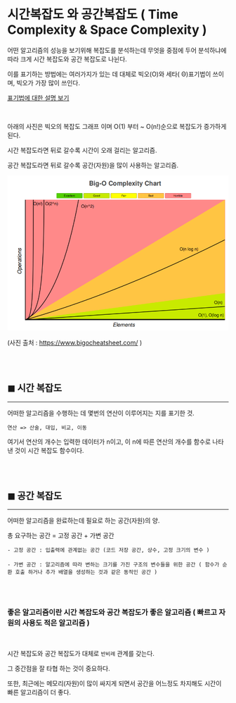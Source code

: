 # 시간복잡도 와 공간복잡도 ( Time Complexity & Space Complexity )

어떤 알고리즘의 성능을 보기위해 복잡도를 분석하는데 무엇을 중점에 두어 분석하냐에 따라 크게 시간 복잡도와 공간 복잡도로 나뉜다.

이를 표기하는 방법에는 여러가지가 있는 데 대체로 빅오(O)와 세타( Θ)표기법이 쓰이며, 빅오가 가장 많이 쓰인다.

[표기법에 대한 설명 보기](/algorithm/Computational-Complexity)

<br>

아래의 사진은 빅오의 복잡도 그래프 이며 O(1) 부터 ~ O(n!)순으로 복잡도가 증가하게 된다.

시간 복잡도라면 뒤로 갈수록 시간이 오래 걸리는 알고리즘.

공간 복잡도라면 뒤로 갈수록 공간(자원)을 많이 사용하는 알고리즘. 

![](/algorithm/Calculate-complexity/graph.PNG)

(사진 출처 : https://www.bigocheatsheet.com/ )


<br><br>

## ◼ 시간 복잡도
----

어떠한 알고리즘을 수행하는 데 몇번의 연산이 이루어지는 지를 표기한 것.

```
연산 => 산술, 대입, 비교, 이동
```

여기서 연산의 개수는 입력한 데이터가 n이고, 이 n에 따른 연산의 개수를 함수로 나타낸 것이 시간 복잡도 함수이다.

<br><br>

## ◼ 공간 복잡도
----

어떠한 알고리즘을 완료하는데 필요로 하는 공간(자원)의 양.

총 요구하는 공간 = 고정 공간 + 가변 공간
```
- 고정 공간 : 입출력에 관계없는 공간 (코드 저장 공간, 상수, 고정 크기의 변수 )

- 가변 공간 : 알고리즘에 따라 변하는 크기를 가진 구조의 변수들을 위한 공간 ( 함수가 순환 호출 하거나 추가 배열을 생성하는 것과 같은 동적인 공간 )
```

<br><br>

### **좋은 알고리즘이란 시간 복잡도와 공간 복잡도가 좋은 알고리즘 ( 빠르고 자원의 사용도 적은 알고리즘 )**

<br>

시간 복잡도와 공간 복잡도가 대체로 `반비례` 관계를 갖는다. 

그 중간점을 잘 타협 하는 것이 중요하다.

또한, 최근에는 메모리(자원)이 많이 싸지게 되면서 공간을 어느정도 차지해도 시간이 빠른 알고리즘이 더 좋다.